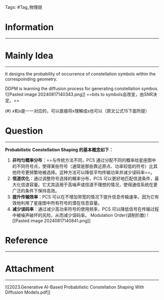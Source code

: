 Tags: #Tag_物理层 
# Information
---


# Mainly Idea
---
It designs the probability of occurrence of constellation symbols within the correspoinding geometry.

DDPM is learning the diffusion process for generating constellation symbos.
![[Pasted image 20240817140343.png]]
==bits to symbols会改变，由SNR决定。==

(#) $x$和$s$是一一对应的，可以直接将x理解成s也可以（原文公式15下面所提）

# Question
---
**Probabilistic Constellation Shaping 的基本概念如下：**
1. **非均匀概率分布**：==与传统方法不同，PCS 通过分配不同的概率给星座图中的不同符号点，使得某些符号（通常是那些靠近原点、功率较低的符号）比其他符号更频繁地被选择。这种方法可以降低平均传输功率并减少误码率==。
2. **信道优化**：通过调整符号选择的概率分布，PCS 可以更好地匹配信道条件，最大化信道容量。它尤其适用于高噪声或信道不理想的情况，使得通信系统在更广泛的条件下保持高效。
3. **提升传输效率**：PCS 可以在不增加带宽的情况下提升信息传输速率，因为它有效地利用了星座图中所有符号的潜在信息容量。
4. **减少误码率**：通过减少高功率符号的使用频率，PCS 可以降低信号在传输过程中被噪声破坏的风险，从而减少误码率。
Modulation Order(调制阶数)
	![[Pasted image 20240817140841.png]]

# Reference
---


# Attachment
---
![[2023.Generative AI-Based Probabilistic Constellation Shaping With Diffusion Models.pdf]]
